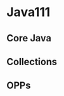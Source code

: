 # Java111

Core Java
---------------------------------------------------------
Collections
----------------------------------------------------------
OPPs
-----------------------------------------------------------
